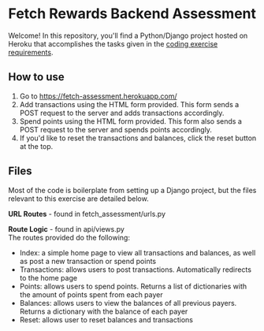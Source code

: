 # Fetch Rewards Backend Assessment

Welcome! In this repository, you'll find a Python/Django project hosted on Heroku that accomplishes the tasks given in the <a href='https://fetch-hiring.s3.us-east-1.amazonaws.com/points.pdf' target='_blank' ref='noreferrer'>coding exercise requirements</a>.

## How to use
<ol>
  <li>Go to <a href='https://fetch-assessment.herokuapp.com/' target='_blank' ref='noreferrer'>https://fetch-assessment.herokuapp.com/</a></li>
  <li>Add transactions using the HTML form provided. This form sends a POST request to the server and adds transactions accordingly.</li>
  <li>Spend points using the HTML form provided. This form also sends a POST request to the server and spends points accordingly.</li>
  <li>If you'd like to reset the transactions and balances, click the reset button at the top.</li>
</ol>

## Files
Most of the code is boilerplate from setting up a Django project, but the files relevant to this exercise are detailed below.

<p>
  <strong>URL Routes</strong> - found in fetch_assessment/urls.py
</p>
<p>
<strong>Route Logic</strong> - found in api/views.py
  <br>
  The routes provided do the following:
  <ul>
    <li>Index: a simple home page to view all transactions and balances, as well as post a new transaction or spend points</li>
    <li>Transactions: allows users to post transactions. Automatically redirects to the home page</li>
    <li>Points: allows users to spend points. Returns a list of dictionaries with the amount of points spent from each payer</li>
    <li>Balances: allows users to view the balances of all previous payers. Returns a dictionary with the balance of each payer</li>
    <li>Reset: allows user to reset balances and transactions</li>
  </ul>
</p>
